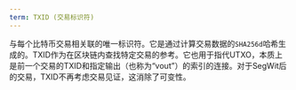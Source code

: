 ```yaml
---
term: TXID (交易标识符)
---
```


与每个比特币交易相关联的唯一标识符。它是通过计算交易数据的`SHA256d`哈希生成的。TXID作为在区块链内查找特定交易的参考。它也用于指代UTXO，本质上是前一个交易的TXID和指定输出（也称为“vout”）的索引的连接。对于SegWit后的交易，TXID不再考虑交易见证，这消除了可变性。